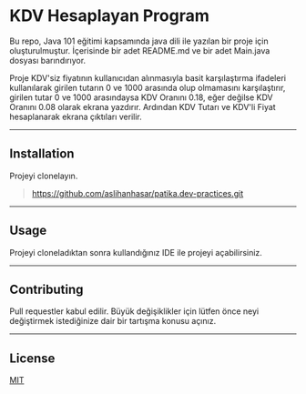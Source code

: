 # KDV Hesaplayan Program
Bu repo, Java 101 eğitimi kapsamında java dili ile
yazılan bir proje için oluşturulmuştur. İçerisinde 
bir adet README.md ve bir adet Main.java dosyası
barındırıyor.

Proje KDV'siz fiyatının kullanıcıdan alınmasıyla basit
karşılaştırma ifadeleri kullanılarak girilen tutarın 0 ve 1000
arasında olup olmamasını karşılaştırır, girilen tutar 0 ve 1000
arasındaysa KDV Oranını 0.18, eğer değilse KDV Oranını
0.08 olarak ekrana yazdırır. Ardından KDV Tutarı ve KDV'li Fiyat
hesaplanarak ekrana çıktıları verilir.

---

## Installation
Projeyi clonelayın.

> https://github.com/aslihanhasar/patika.dev-practices.git

---

## Usage
Projeyi cloneladıktan sonra kullandığınız IDE ile projeyi
açabilirsiniz.

---

## Contributing
Pull requestler kabul edilir. Büyük değişiklikler için lütfen önce neyi değiştirmek istediğinize dair bir tartışma konusu açınız.

---

## License
[MIT](https://choosealicense.com/licenses/mit/)
